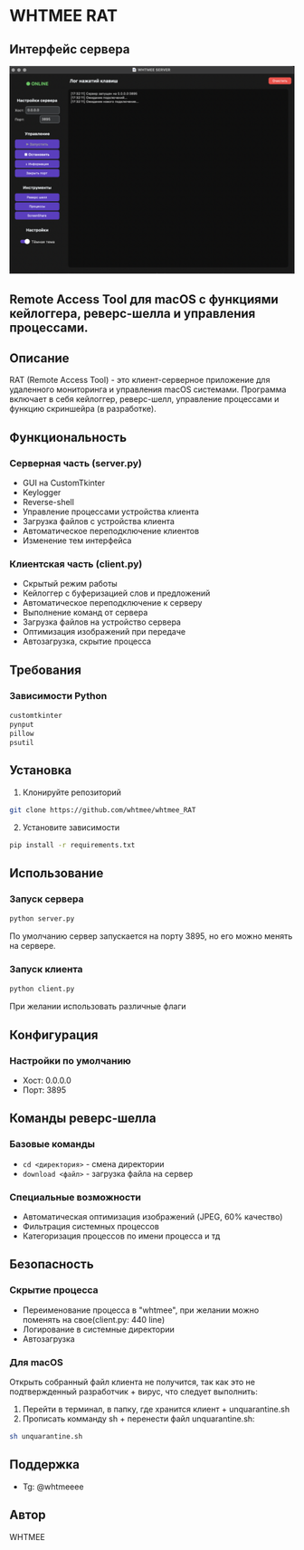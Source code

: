 # WHTMEE RAT

## Интерфейс сервера

![Интерфейс сервера](images/intimage.png)

## Remote Access Tool для macOS с функциями кейлоггера, реверс-шелла и управления процессами.

## Описание

RAT (Remote Access Tool) - это клиент-серверное приложение для удаленного мониторинга и управления macOS системами. Программа включает в себя кейлоггер, реверс-шелл, управление процессами и функцию скриншейра (в разработке).

## Функциональность

### Серверная часть (server.py)
- GUI на CustomTkinter
- Keylogger
- Reverse-shell
- Управление процессами устройства клиента
- Загрузка файлов с устройства клиента
- Автоматическое переподключение клиентов
- Изменение тем интерфейса

### Клиентская часть (client.py)
- Скрытый режим работы
- Кейлоггер с буферизацией слов и предложений
- Автоматическое переподключение к серверу
- Выполнение команд от сервера
- Загрузка файлов на устройство сервера
- Оптимизация изображений при передаче
- Автозагрузка, скрытие процесса

## Требования

### Зависимости Python
```
customtkinter
pynput
pillow
psutil
```

## Установка

1. Клонируйте репозиторий
```bash
git clone https://github.com/whtmee/whtmee_RAT
```

2. Установите зависимости
```bash
pip install -r requirements.txt
```

## Использование

### Запуск сервера
```bash
python server.py
```
По умолчанию сервер запускается на порту 3895, но его можно менять на сервере.

### Запуск клиента
```bash
python client.py
```
При желании использовать различные флаги

## Конфигурация

### Настройки по умолчанию
- Хост: 0.0.0.0
- Порт: 3895



## Команды реверс-шелла

### Базовые команды
- `cd <директория>` - смена директории
- `download <файл>` - загрузка файла на сервер

### Специальные возможности
- Автоматическая оптимизация изображений (JPEG, 60% качество)
- Фильтрация системных процессов
- Категоризация процессов по имени процесса и тд

## Безопасность

### Скрытие процесса
- Переименование процесса в "whtmee", при желании можно поменять на свое(client.py: 440 line)
- Логирование в системные директории
- Автозагрузка

### Для macOS
Открыть собранный файл клиента не получится, так как это не подтвержденный разработчик + вирус, что следует выполнить:

1. Перейти в терминал, в папку, где хранится клиент + unquarantine.sh
2. Прописать комманду sh + перенести файл unquarantine.sh:

```bash
sh unquarantine.sh
```

## Поддержка

- Tg: @whtmeeee

## Автор

WHTMEE 
